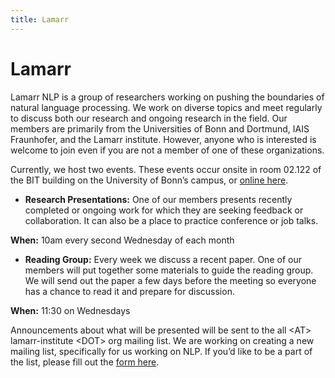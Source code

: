 ```yaml
---
title: Lamarr
---
```


# <i class="fas fa-feather-alt"></i>Lamarr

Lamarr NLP is a group of researchers working on pushing the boundaries of natural language processing. We work on diverse topics and meet regularly to discuss both our research and ongoing research in the field. Our members are primarily from the Universities of Bonn and Dortmund, IAIS Fraunhofer, and the Lamarr institute. However, anyone who is interested is welcome to join even if you are not a member of one of these organizations. 
<!-- section break -->

Currently, we host two events. These events occur onsite in room 02.122 of the BIT building on the University of Bonn’s campus, or [online here](https://hs-mainz-de.zoom.us/j/91426379097?pwd=N2syQjB3MzREUWxXb2tLMmV4K2FQUT09).

- <b>Research Presentations:</b> One of our members presents recently completed or ongoing work for which they are seeking feedback or collaboration. It can also be a place to practice conference or job talks.

<b>When:</b> 10am every second Wednesday of each month
- <b>Reading Group:</b> Every week we discuss a recent paper. One of our members will put together some materials to guide the reading group. We will send out the paper a few days before the meeting so everyone has a chance to read it and prepare for discussion.

<b>When:</b> 11:30 on Wednesdays

Announcements about what will be presented will be sent to the all \<AT> lamarr-institute \<DOT> org mailing list. We are working on creating a new mailing list, specifically for us working on NLP. If you’d like to be a part of the list, please fill out the [form here](https://docs.google.com/forms/d/110VnlidhlHeg8pKXODtQosW3Sf58xw2Sbwg3MujUd0k/). 



